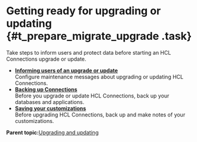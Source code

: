 # Getting ready for upgrading or updating {#t_prepare_migrate_upgrade .task}

Take steps to inform users and protect data before starting an HCL Connections upgrade or update.

-   **[Informing users of an upgrade or update](../migrate/t_bring_down_4_maintenance.md)**  
Configure maintenance messages about upgrading or updating HCL Connections.
-   **[Backing up Connections](../migrate/t_back-up.md)**  
Before you upgrade or update HCL Connections, back up your databases and applications.
-   **[Saving your customizations](../migrate/c_configuration_changes_after_update.md)**  
Before upgrading HCL Connections, back up and make notes of your customizations.

**Parent topic:**[Upgrading and updating](../migrate/c_upgrade_migrate_overview.md)

